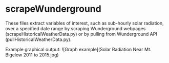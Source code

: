 # scrapeWunderground
These files extract variables of interest, such as sub-hourly solar radiation, over a specified date range by scraping Wunderground webpages (scrapeHistoricalWeatherData.py) or by pulling from Wunderground API (pullHistoricalWeatherData.py).

Example graphical output:
![Graph example](Solar Radiation Near Mt. Bigelow 2011 to 2015.jpg)
